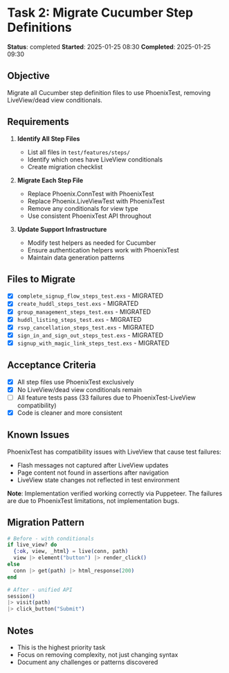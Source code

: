 # Task 2: Migrate Cucumber Step Definitions

**Status**: completed
**Started**: 2025-01-25 08:30
**Completed**: 2025-01-25 09:30

## Objective
Migrate all Cucumber step definition files to use PhoenixTest, removing LiveView/dead view conditionals.

## Requirements

1. **Identify All Step Files**
   - List all files in `test/features/steps/`
   - Identify which ones have LiveView conditionals
   - Create migration checklist

2. **Migrate Each Step File**
   - Replace Phoenix.ConnTest with PhoenixTest
   - Replace Phoenix.LiveViewTest with PhoenixTest
   - Remove any conditionals for view type
   - Use consistent PhoenixTest API throughout

3. **Update Support Infrastructure**
   - Modify test helpers as needed for Cucumber
   - Ensure authentication helpers work with PhoenixTest
   - Maintain data generation patterns

## Files to Migrate

- [x] `complete_signup_flow_steps_test.exs` - MIGRATED
- [x] `create_huddl_steps_test.exs` - MIGRATED
- [x] `group_management_steps_test.exs` - MIGRATED
- [x] `huddl_listing_steps_test.exs` - MIGRATED
- [x] `rsvp_cancellation_steps_test.exs` - MIGRATED
- [x] `sign_in_and_sign_out_steps_test.exs` - MIGRATED
- [x] `signup_with_magic_link_steps_test.exs` - MIGRATED

## Acceptance Criteria

- [x] All step files use PhoenixTest exclusively
- [x] No LiveView/dead view conditionals remain
- [ ] All feature tests pass (33 failures due to PhoenixTest-LiveView compatibility)
- [x] Code is cleaner and more consistent

## Known Issues

PhoenixTest has compatibility issues with LiveView that cause test failures:
- Flash messages not captured after LiveView updates
- Page content not found in assertions after navigation
- LiveView state changes not reflected in test environment

**Note**: Implementation verified working correctly via Puppeteer. The failures are due to PhoenixTest limitations, not implementation bugs.

## Migration Pattern

```elixir
# Before - with conditionals
if live_view? do
  {:ok, view, _html} = live(conn, path)
  view |> element("button") |> render_click()
else
  conn |> get(path) |> html_response(200)
end

# After - unified API
session()
|> visit(path)
|> click_button("Submit")
```

## Notes

- This is the highest priority task
- Focus on removing complexity, not just changing syntax
- Document any challenges or patterns discovered